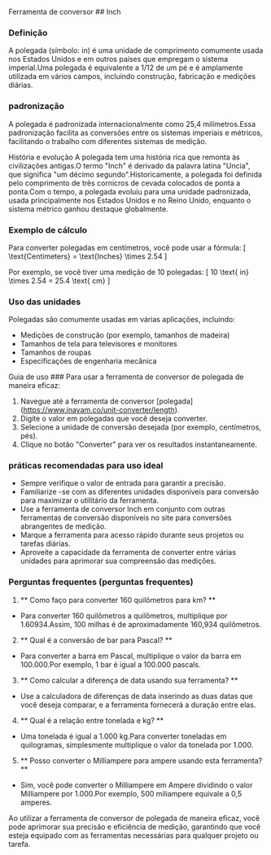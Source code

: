 Ferramenta de conversor ## Inch

### Definição
A polegada (símbolo: in) é uma unidade de comprimento comumente usada nos Estados Unidos e em outros países que empregam o sistema imperial.Uma polegada é equivalente a 1/12 de um pé e é amplamente utilizada em vários campos, incluindo construção, fabricação e medições diárias.

### padronização
A polegada é padronizada internacionalmente como 25,4 milímetros.Essa padronização facilita as conversões entre os sistemas imperiais e métricos, facilitando o trabalho com diferentes sistemas de medição.

História e evolução
A polegada tem uma história rica que remonta às civilizações antigas.O termo "Inch" é derivado da palavra latina "Uncia", que significa "um décimo segundo".Historicamente, a polegada foi definida pelo comprimento de três cornicros de cevada colocados de ponta a ponta.Com o tempo, a polegada evoluiu para uma unidade padronizada, usada principalmente nos Estados Unidos e no Reino Unido, enquanto o sistema métrico ganhou destaque globalmente.

### Exemplo de cálculo
Para converter polegadas em centímetros, você pode usar a fórmula:
\[ \text{Centimeters} = \text{Inches} \times 2.54 \]

Por exemplo, se você tiver uma medição de 10 polegadas:
\[ 10 \text{ in} \times 2.54 = 25.4 \text{ cm} \]

### Uso das unidades
Polegadas são comumente usadas em várias aplicações, incluindo:
- Medições de construção (por exemplo, tamanhos de madeira)
- Tamanhos de tela para televisores e monitores
- Tamanhos de roupas
- Especificações de engenharia mecânica

Guia de uso ###
Para usar a ferramenta de conversor de polegada de maneira eficaz:
1. Navegue até a ferramenta de conversor [polegada] (https://www.inayam.co/unit-converter/length).
2. Digite o valor em polegadas que você deseja converter.
3. Selecione a unidade de conversão desejada (por exemplo, centímetros, pés).
4. Clique no botão "Converter" para ver os resultados instantaneamente.

### práticas recomendadas para uso ideal
- Sempre verifique o valor de entrada para garantir a precisão.
- Familiarize -se com as diferentes unidades disponíveis para conversão para maximizar o utilitário da ferramenta.
- Use a ferramenta de conversor Inch em conjunto com outras ferramentas de conversão disponíveis no site para conversões abrangentes de medição.
- Marque a ferramenta para acesso rápido durante seus projetos ou tarefas diárias.
- Aproveite a capacidade da ferramenta de converter entre várias unidades para aprimorar sua compreensão das medições.

### Perguntas frequentes (perguntas frequentes)

1. ** Como faço para converter 160 quilômetros para km? **
- Para converter 160 quilômetros a quilômetros, multiplique por 1.60934.Assim, 100 milhas é de aproximadamente 160,934 quilômetros.

2. ** Qual é a conversão de bar para Pascal? **
- Para converter a barra em Pascal, multiplique o valor da barra em 100.000.Por exemplo, 1 bar é igual a 100.000 pascals.

3. ** Como calcular a diferença de data usando sua ferramenta? **
- Use a calculadora de diferenças de data inserindo as duas datas que você deseja comparar, e a ferramenta fornecerá a duração entre elas.

4. ** Qual é a relação entre tonelada e kg? **
- Uma tonelada é igual a 1.000 kg.Para converter toneladas em quilogramas, simplesmente multiplique o valor da tonelada por 1.000.

5. ** Posso converter o Milliampere para ampere usando esta ferramenta? **
- Sim, você pode converter o Milliampere em Ampere dividindo o valor Milliampere por 1.000.Por exemplo, 500 miliampere equivale a 0,5 amperes.

Ao utilizar a ferramenta de conversor de polegada de maneira eficaz, você pode aprimorar sua precisão e eficiência de medição, garantindo que você esteja equipado com as ferramentas necessárias para qualquer projeto ou tarefa.
